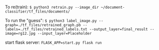 To re(train):
`$ python3 retrain.py --image_dir ~/document-classifier/tf_files/documents/`

To run the "guess":
`$ python3 label_image.py --graph=./tf_files/retrained_graph.pb --labels=./tf_files/retrained_labels.txt --output_layer=final_result --image=rg12.jpg --input_layer=Placeholder`
 
 
 start flask server:
 `FLASK_APP=start.py flask run`
